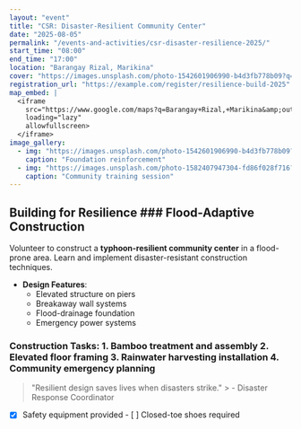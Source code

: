 ```yaml
---
layout: "event"
title: "CSR: Disaster-Resilient Community Center"
date: "2025-08-05"
permalink: "/events-and-activities/csr-disaster-resilience-2025/"
start_time: "08:00"
end_time: "17:00"
location: "Barangay Rizal, Marikina"
cover: "https://images.unsplash.com/photo-1542601906990-b4d3fb778b09?q=80&w=1740&auto=format&fit=crop&ixlib=rb-4.1.0&ixid=M3wxMjA3fDB8MHxwaG90by1wYWdlfHx8fGVufDB8fHx8fA%3D%3D"
registration_url: "https://example.com/register/resilience-build-2025"
map_embed: |
  <iframe
    src="https://www.google.com/maps?q=Barangay+Rizal,+Marikina&amp;output=embed"
    loading="lazy"
    allowfullscreen>
  </iframe>
image_gallery:
  - img: "https://images.unsplash.com/photo-1542601906990-b4d3fb778b09?q=80&w=1740&auto=format&fit=crop&ixlib=rb-4.1.0&ixid=M3wxMjA3fDB8MHxwaG90by1wYWdlfHx8fGVufDB8fHx8fA%3D%3D"
    caption: "Foundation reinforcement"
  - img: "https://images.unsplash.com/photo-1582407947304-fd86f028f716?q=80&w=1792&auto=format&fit=crop&ixlib=rb-4.1.0&ixid=M3wxMjA3fDB8MHxwaG90by1wYWdlfHx8fGVufDB8fHx8fA%3D%3D"
    caption: "Community training session"
---
```


## Building for Resilience ### Flood-Adaptive Construction
Volunteer to construct a **typhoon-resilient community center** in a flood-prone area. Learn and implement disaster-resistant construction techniques.
- **Design Features**:
  - Elevated structure on piers
  - Breakaway wall systems
  - Flood-drainage foundation
  - Emergency power systems

### Construction Tasks: 1. Bamboo treatment and assembly 2. Elevated floor framing 3. Rainwater harvesting installation 4. Community emergency planning
> "Resilient design saves lives when disasters strike."   > - Disaster Response Coordinator
- [x] Safety equipment provided - [ ] Closed-toe shoes required